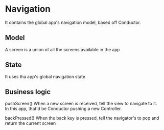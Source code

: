 # Navigation

It contains the global app's navigation model, based off Conductor.

## Model

A screen is a union of all the screens available in the app

## State

It uses tha app's global navigation state

## Business logic

pushScreen()
When a new screen is received, tell the view to navigate to it. In this app, that'd be Conductor pushing a new Controller.

backPressed()
When the back key is pressed, tell the navigator's to pop and return the current screen
